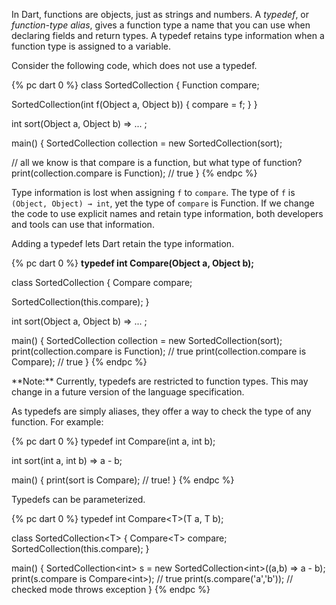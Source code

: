 In Dart, functions are objects, just as strings and numbers.
A _typedef_, or _function-type alias_, gives a function type a
name that you can use when declaring fields and return
types. A typedef retains type information
when a function type is assigned to a variable.

Consider the following code, which does not use a typedef.

{% pc dart 0 %}
class SortedCollection {
  Function compare;

  SortedCollection(int f(Object a, Object b)) {
    compare = f;
  }
}

int sort(Object a, Object b) => ... ;

main() {
  SortedCollection collection = new SortedCollection(sort);

  // all we know is that compare is a function, but what type of function?
  print(collection.compare is Function);  // true
}
{% endpc %}

Type information is lost when assigning `f` to `compare`.
The type of `f` is `(Object, Object) → int`, yet
the type of `compare` is Function.
If we change the code to use explicit names and retain type information,
both developers and tools can use that information.

Adding a typedef lets Dart retain the type information.

{% pc dart 0 %}
<b>typedef int Compare(Object a, Object b);</b>

class SortedCollection {
  Compare compare;

  SortedCollection(this.compare);
}

int sort(Object a, Object b) => ... ;

main() {
  SortedCollection collection = new SortedCollection(sort);
  print(collection.compare is Function);  // true
  print(collection.compare is Compare);   // true
}
{% endpc %}

<aside class="note">
**Note:** Currently, typedefs are restricted to function types.
This may change in a future version of the language specification.
</aside>

As typedefs are simply aliases, they offer a way to check the
type of any function. For example:

{% pc dart 0 %}
typedef int Compare(int a, int b);

int sort(int a, int b) => a - b;

main() {
  print(sort is Compare);  // true!
}
{% endpc %}

Typedefs can be parameterized.

{% pc dart 0 %}
typedef int Compare&lt;T>(T a, T b);

class SortedCollection&lt;T> {
  Compare&lt;T> compare;
  SortedCollection(this.compare);
}

main() {
  SortedCollection&lt;int> s = new SortedCollection&lt;int>((a,b) => a - b);
  print(s.compare is Compare&lt;int>);  // true
  print(s.compare('a','b'));  // checked mode throws exception
}
{% endpc %}